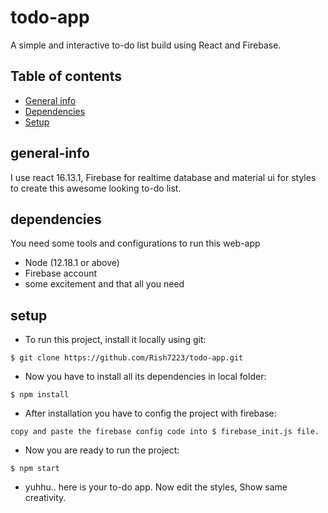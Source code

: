 # todo-app
A simple and interactive to-do list build using React and Firebase.

## Table of contents
* [General info](#general-info)
* [Dependencies](#dependencies)
* [Setup](#setup)

## general-info
I use react 16.13.1, Firebase for realtime database and material ui for styles to create this awesome looking to-do list.

## dependencies
You need some tools and configurations to run this web-app
* Node (12.18.1 or above)
* Firebase account
* some excitement and that all you need

## setup
* To run this project, install it locally using git:
```
$ git clone https://github.com/Rish7223/todo-app.git
```
* Now you have to install all its dependencies in local folder:
```
$ npm install
```
* After installation you have to config the project with firebase:
```
copy and paste the firebase config code into $ firebase_init.js file.
```
* Now you are ready to run the project:
```
$ npm start
```
* yuhhu.. here is your to-do app. Now edit the styles, Show same creativity. 
